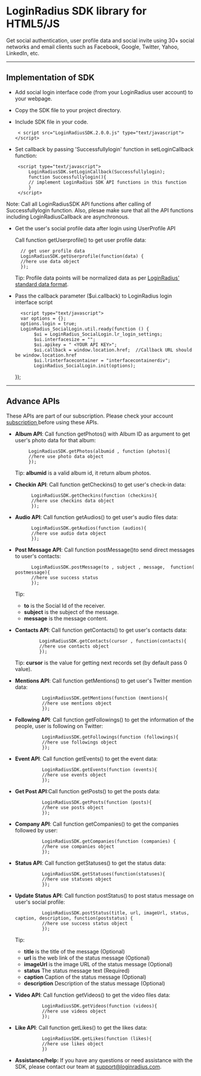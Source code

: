 LoginRadius SDK library for HTML5/JS
=====================
Get social authentication, user profile data and social invite using 30+ social networks and email clients such as Facebook, Google, Twitter, Yahoo, LinkedIn, etc.

----------
Implementation of SDK
----------
 - Add social login interface code (from your LoginRadius user account) to your webpage.
 - Copy the SDK file to your project directory.
 - Include SDK file in your code.
 
        < script src="LoginRadiusSDK.2.0.0.js" type="text/javascript"></script>

 - Set callback by passing 'Successfullylogin' function in setLoginCallback function:
 
        <script type="text/javascript">
            LoginRadiusSDK.setLoginCallback(Successfullylogin);
            function Successfullylogin(){
            // implement LoginRadius SDK API functions in this function
            }
        </script>

Note: Call all LoginRadiusSDK API functions after calling of Successfullylogin function. Also, plesae make sure that all the API functions including LoginRadiusCallback are asynchronous. 

- Get the user's social profile data after login using UserProfile API
    
    Call function getUserprofile() to get user profile data:
 
        // get user profile data
        LoginRadiusSDK.getUserprofile(function(data) {  
        //here use data object
        });

  Tip: Profile data points will be normalized data as per <a href="https://github.com/guptadeepak/LoginRadius/blob/master/ReadMe-DataFeeds.md#loginradius-unified-social-api">LoginRadius' standard data format</a>.
 
- Pass the callback parameter ($ui.callback) to LoginRadius login interface script
 
        <script type="text/javascript">      
        var options = {}; 
        options.login = true; 
        LoginRadius_SocialLogin.util.ready(function () { 
             $ui = LoginRadius_SocialLogin.lr_login_settings; 
             $ui.interfacesize = ""; 
             $ui.apikey = " ​<YOUR API KEY>"; 
             $ui.callback = window.location.href;  //Callback URL should be window.location.href
             $ui.lrinterfacecontainer = "interfacecontainerdiv"; 
             LoginRadius_SocialLogin.init(options); 
	});
        </script>

 ----------
 Advance APIs
 ----------
 These APIs are part of our subscription. Please check your account <a href="http://www.loginradius.com/packages"> subscription </a> before using these APIs.
-  **Album API**: Call function getPhotos() with Album ID as argument to get user's photo data for that album:
 
			LoginRadiusSDK.getPhotos(albumid , function (photos){
			//here use photo data object
			});

    Tip: **albumid** is a valid album id, it return album photos.
  
- **Checkin API**: Call function getCheckins() to get user's check-in data:

			LoginRadiusSDK.getCheckins(function (checkins){
			//here use checkins data object
			});
 
- **Audio API**:	Call function getAudios() to get user's audio files data:
 
			LoginRadiusSDK.getAudios(function (audios){
			//here use audio data object
			});

- **Post Message API**: Call function postMessage()to send direct messages to user's contacts:
 
			LoginRadiusSDK.postMessage(to , subject , message,  function( postmessage){
			//here use success status
			});

    Tip:
    - **to** is the Social Id of the receiver.
    - **subject** is the subject of the message.
    - **message** is the message content.

-  **Contacts API**:	Call function getContacts() to get user's contacts data:

				LoginRadiusSDK.getContacts(cursor , function(contacts){
				//here use contacts object
				});

    Tip: **cursor** is the value for getting next records set (by default pass 0 value).

- **Mentions  API**: Call function getMentions() to get user's Twitter mention data:

				LoginRadiusSDK.getMentions(function (mentions){
				//here use mentions object
				});

- **Following API**: Call function getFollowings() to get the information of the people, user is following on Twitter:
 
				LoginRadiusSDK.getFollowings(function (followings){
				//here use followings object
				});

- **Event API**: Call function getEvents() to get the event data:

				LoginRadiusSDK.getEvents(function (events){
				//here use events object
				});

- **Get Post API**:Call function getPosts() to get the posts data:

				LoginRadiusSDK.getPosts(function (posts){
				//here use posts object
				});

- **Company API**: Call function getCompanies() to get the companies followed by user:
 
				LoginRadiusSDK.getCompanies(function (companies) {
				//here use companies object
				});

- **Status API**: Call function getStatuses() to get the status data:

				LoginRadiusSDK.getStatuses(function(statuses){
				//here use statuses object
				});

- **Update Status API**: Call function postStatus() to post status message on user's social profile:
				
				LoginRadiusSDK.postStatus(title, url, imageUrl, status, caption, description, function(poststatus) {
				//here use success status object
				});

    Tip:
    - **title** is the title of the message (Optional)
    - **url** is the web link of the status message (Optional)
    - **imageUrl** is the image URL of the status message (Optional)
    - **status** The status message text (Required)
    - **caption** Caption of the status message (Optional)
    - **description** Description of the status message (Optional)
    
    
- **Video API**: Call function getVideos() to get the video files data:
				
				LoginRadiusSDK.getVideos(function (videos){
				//here use videos object
				});
 
- **Like API**: Call function getLikes() to get the likes data:
				
				LoginRadiusSDK.getLikes(function (likes){
				//here use likes object
				})


 - **Assistance/help:** If you have any questions or need assistance with the SDK, please contact our team at support@loginradius.com.
